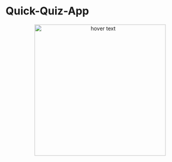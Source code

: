 # Quick-Quiz-App

<p align="center">
  <img src="file:///C:/Users/kader/Desktop/codework/Quick%20Quiz/ss2.png" width="350" title="hover text">
  
</p>

